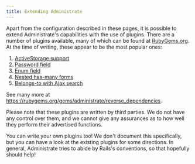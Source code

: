 ```yaml
---
title: Extending Administrate
---
```


Apart from the configuration described in these pages, it is possible to
extend Administrate's capabilities with the use of plugins. There are a
number of plugins available, many of which can be found at [RubyGems.org](https://rubygems.org). At the time of writing, these appear to be the most popular ones:

1. [ActiveStorage support](https://github.com/Dreamersoul/administrate-field-active_storage)
2. [Password field](https://github.com/valiot/administrate-field-password)
3. [Enum field](https://github.com/Valiot/administrate-field-enum)
4. [Nested has-many forms](https://github.com/nickcharlton/administrate-field-nested_has_many)
5. [Belongs-to with Ajax search](https://github.com/fishbrain/administrate-field-belongs_to_search)


See many more at https://rubygems.org/gems/administrate/reverse_dependencies.

Please note that these plugins are written by third parties. We do not
have any control over them, and we cannot give any assurances as to how
well they perform their advertised functions.

You can write your own plugins too! We don't document this specifically,
but you can have a look at the existing plugins for some directions.
In general, Administrate tries to abide by Rails's conventions, so that
hopefully should help!
